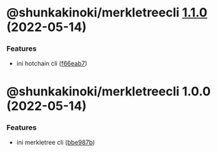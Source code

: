 # @shunkakinoki/merkletreecli [1.1.0](https://github.com/shunkakinoki/contracts/compare/@shunkakinoki/merkletreecli@1.0.0...@shunkakinoki/merkletreecli@1.1.0) (2022-05-14)

### Features

- ini hotchain cli ([f66eab7](https://github.com/shunkakinoki/contracts/commit/f66eab762a6e15f05dc4662804f026efd2f17985))

# @shunkakinoki/merkletreecli 1.0.0 (2022-05-14)

### Features

- ini merkletree cli ([bbe987b](https://github.com/shunkakinoki/contracts/commit/bbe987bab9e7fa6a0e42fa1aba6ab40eaf08f903))
